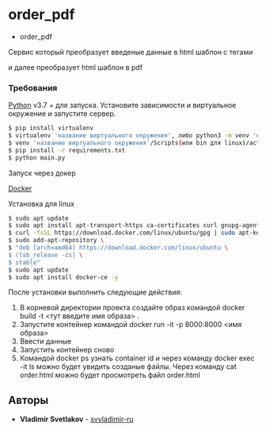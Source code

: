 # order_pdf

* order_pdf

Сервис который преобразует введеные данные в html шаблон с тегами <p> и далее преобразует html шаблон в pdf

### Требования


[Python](https://www.python.org/downloads/) v3.7 +  для запуска.
Установите зависимости и виртуальное окружение и запустите сервер.

```sh
$ pip install virtualenv
$ virtualenv 'название виртуального окружения', либо python3 -m venv 'название виртуального окружения'
$ venv 'название виртуального окружения'/Scripts(или bin для linux)/activate
$ pip install -r requirements.txt
$ python main.py
```

Запуск через докер

[Docker](https://www.docker.com/)

Установка для linux
```sh
$ sudo apt update
$ sudo apt install apt-transport-https ca-certificates curl gnupg-agent software-properties-common -y
$ curl -fsSL https://download.docker.com/linux/ubuntu/gpg | sudo apt-key add -
$ sudo add-apt-repository \
$ "deb [arch=amd64] https://download.docker.com/linux/ubuntu \
$ (lsb_release -cs) \
$ stable"
$ sudo apt update
$ sudo apt install docker-ce -y
```
После установки выполнить следующие действия:
1. В корневой директории проекта создайте образ командой docker build -t <тут введите имя образа> .
2. Запустите контейнер командой docker run -it -p 8000:8000 <имя образа>
3. Ввести данные
4. Запустить контейнер сново
5. Командой docker ps узнать container id и через команду docker exec -it <container id> ls можно будет увидить созданые файлы. Через команду cat order.html можно будет просмотреть файл order.html



## Авторы

* **Vladimir Svetlakov** - [svvladimir-ru](https://github.com/svvladimir-ru)
